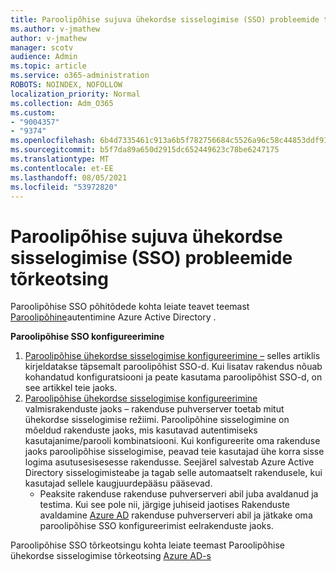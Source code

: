 ```yaml
---
title: Paroolipõhise sujuva ühekordse sisselogimise (SSO) probleemide tõrkeotsing
ms.author: v-jmathew
author: v-jmathew
manager: scotv
audience: Admin
ms.topic: article
ms.service: o365-administration
ROBOTS: NOINDEX, NOFOLLOW
localization_priority: Normal
ms.collection: Adm_O365
ms.custom:
- "9004357"
- "9374"
ms.openlocfilehash: 6b4d7335461c913a6b5f782756684c5526a96c58c44853ddf9154aa51607bd4a
ms.sourcegitcommit: b5f7da89a650d2915dc652449623c78be6247175
ms.translationtype: MT
ms.contentlocale: et-EE
ms.lasthandoff: 08/05/2021
ms.locfileid: "53972820"
---
```

# <a name="troubleshoot-password-based-seamless-single-sign-on-sso-issues"></a>Paroolipõhise sujuva ühekordse sisselogimise (SSO) probleemide tõrkeotsing

Paroolipõhise SSO põhitõdede kohta leiate teavet teemast [Paroolipõhine](https://docs.microsoft.com/azure/active-directory/fundamentals/auth-password-based-sso)autentimine Azure Active Directory .

**Paroolipõhise SSO konfigureerimine**

1. [Paroolipõhise ühekordse sisselogimise konfigureerimine –](https://docs.microsoft.com/azure/active-directory/manage-apps/configure-password-single-sign-on-non-gallery-applications) selles artiklis kirjeldatakse täpsemalt paroolipõhist SSO-d. Kui lisatav rakendus nõuab kohandatud konfiguratsiooni ja peate kasutama paroolipõhist SSO-d, on see artikkel teie jaoks.
2. [Paroolipõhise ühekordse sisselogimise konfigureerimine](https://docs.microsoft.com/azure/active-directory/manage-apps/application-proxy-configure-single-sign-on-password-vaulting) valmisrakenduste jaoks – rakenduse puhverserver toetab mitut ühekordse sisselogimise režiimi. Paroolipõhine sisselogimine on mõeldud rakenduste jaoks, mis kasutavad autentimiseks kasutajanime/parooli kombinatsiooni. Kui konfigureerite oma rakenduse jaoks paroolipõhise sisselogimise, peavad teie kasutajad ühe korra sisse logima asutusesisesesse rakendusse. Seejärel salvestab Azure Active Directory sisselogimisteabe ja tagab selle automaatselt rakendusele, kui kasutajad sellele kaugjuurdepääsu pääsevad.
    - Peaksite rakenduse rakenduse puhverserveri abil juba avaldanud ja testima. Kui see pole nii, järgige juhiseid jaotises Rakenduste avaldamine [Azure AD](https://docs.microsoft.com/azure/active-directory/manage-apps/application-proxy-add-on-premises-application) rakenduse puhverserveri abil ja jätkake oma paroolipõhise SSO konfigureerimist eelrakenduste jaoks.

Paroolipõhise SSO tõrkeotsingu kohta leiate teemast Paroolipõhise ühekordse sisselogimise tõrkeotsing [Azure AD-s](https://docs.microsoft.com/azure/active-directory/manage-apps/troubleshoot-password-based-sso)
